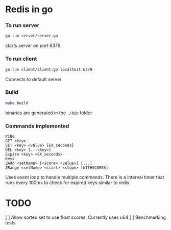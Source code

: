 # Redis in go

### To run server
``` sh
go run server/server.go
``` 
starts server on port 6379.

### To run client
``` sh
go run client/client.go localhost:6379
```
Connects to default server

### Build 
``` sh
make build
```
binaries are generated in the `./bin` folder

### Commands implemented
```
PING
GET <key>
SET <key> <value> [EX_seconds]
DEL <key> [...<key>]
Expire <key> <EX_seconds>
Keys
ZAdd <setName> [<score> <value>] [...]
ZRange <setName> <start> <stope> [WITHSCORES]
```


Uses event loop to handle multiple commands. 
There is a interval timer that runs every 100ms to check for expired keys similar to redis

# TODO
[ ] Allow sorted set to use float scores. Currently uses u64 
[ ] Benchmarking tests
